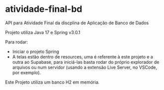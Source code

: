 # atividade-final-bd
API para Atividade Final da discplina de Aplicação de Banco de Dados

Projeto utiliza Java 17 e Spring v3.0.1

Para rodar:

- Iniciar o projeto Spring
- A telas estão dentro de resources, uma é referente à este projeto e a outra ao Supabase, para iniciá-las basta rodar do próprio explorador de arquivos ou num servidor (usando a extensão Live Server, no VSCode, por exemplo).

Este Projeto utiliza um banco H2 em memória.
